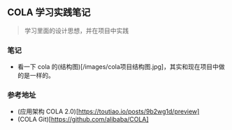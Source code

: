 ## COLA 学习实践笔记
> 学习里面的设计思想，并在项目中实践


### 笔记
- 看一下 cola 的(结构图)[/images/cola项目结构图.jpg]，其实和现在项目中做的是一样的。


### 参考地址
- (应用架构 COLA 2.0)[https://toutiao.io/posts/9b2wg1d/preview]
- (COLA Git)[https://github.com/alibaba/COLA]